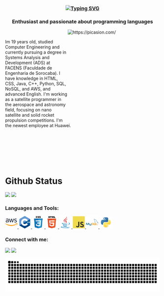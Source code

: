 <h3 align="center"><a href="https://git.io/typing-svg"><img src="https://readme-typing-svg.herokuapp.com?font=Fira+Code&pause=1000&color=1B23F7&random=false&width=435&lines=Hi+%F0%9F%91%8B%2C+I'm+Renan+Zanollo" alt="Typing SVG" /></a></h3>
<h3 align="center">Enthusiast and passionate about programming languages</h3>
<section>
  <div>
            <a href="https://picasion.com/"><img align="right" src="https://i.picasion.com/pic92/426bedb0ee5d852161ef44685c0b6cb3.gif" width="300" height="300" border="0" padding-right= "400px" alt="https://picasion.com/" /></a><br /><a href="https://picasion.com/"> </a>
            
<p align="left">Im 19 years old, studied Computer Engineering and currently pursuing a degree in Systems Analysis and Development (ADS) at FACENS (Faculdade de Engenharia de Sorocaba).
I have knowledge in HTML, CSS, Java, C++, Python, SQL, NoSQL, and AWS, and advanced English.
I'm working as a satellite programmer in the aerospace and astronomy field, focusing on nano satellite and solid rocket propulsion competitions.
I'm the newest employee at Huawei.
  </div>
</section>
<br></br>
<br></br>
<br></br>

<h1> Github Status </h1>  
<div>
  <a href="https://renanzanollo.github.io/"></a>
  <img height="180em" src="https://github-readme-stats.vercel.app/api?username=RenanZanollo&show_icons=true&theme=transparent"/>
  <img height="180em" src="https://github-readme-stats.vercel.app/api/top-langs/?username=RenanZanollo&layout=compact&theme=transparent"/>
</div>

<h3 align="left">Languages and Tools:</h3>
<p align="left"> <a href="https://aws.amazon.com" target="_blank" rel="noreferrer"> <img src="https://raw.githubusercontent.com/devicons/devicon/master/icons/amazonwebservices/amazonwebservices-original-wordmark.svg" alt="aws" width="40" height="40"/> </a> <a href="https://www.w3schools.com/cpp/" target="_blank" rel="noreferrer"> <img src="https://raw.githubusercontent.com/devicons/devicon/master/icons/cplusplus/cplusplus-original.svg" alt="cplusplus" width="40" height="40"/> </a> <a href="https://www.w3schools.com/css/" target="_blank" rel="noreferrer"> <img src="https://raw.githubusercontent.com/devicons/devicon/master/icons/css3/css3-original-wordmark.svg" alt="css3" width="40" height="40"/> </a> <a href="https://www.w3.org/html/" target="_blank" rel="noreferrer"> <img src="https://raw.githubusercontent.com/devicons/devicon/master/icons/html5/html5-original-wordmark.svg" alt="html5" width="40" height="40"/> </a> <a href="https://www.java.com" target="_blank" rel="noreferrer"> <img src="https://raw.githubusercontent.com/devicons/devicon/master/icons/java/java-original.svg" alt="java" width="40" height="40"/> </a> <a href="https://developer.mozilla.org/en-US/docs/Web/JavaScript" target="_blank" rel="noreferrer"> <img src="https://raw.githubusercontent.com/devicons/devicon/master/icons/javascript/javascript-original.svg" alt="javascript" width="40" height="40"/> </a> <a href="https://www.mysql.com/" target="_blank" rel="noreferrer"> <img src="https://raw.githubusercontent.com/devicons/devicon/master/icons/mysql/mysql-original-wordmark.svg" alt="mysql" width="40" height="40"/> </a> <a href="https://www.python.org" target="_blank" rel="noreferrer"> <img src="https://raw.githubusercontent.com/devicons/devicon/master/icons/python/python-original.svg" alt="python" width="40" height="40"/> </a> </p>

<div>
<h3 align="left">Connect with me:</h3>
<p align="left">
<a href="https://www.linkedin.com/in/renan-zanollo/" target="_blank"><img src="https://img.shields.io/badge/-LinkedIn-%230077B5?style-for-the-badge&logo=linkedin&logoColor=#6495ED" target="_blank"></a>
<a href="mailto: renanzamorim008@gmail.com"><img src="https://img.shields.io/badge/-Gmail-%230077B5?style-for-the-badge&logo=gmail&logoColor-#6495ED" target="_blank"></a>
</p>
</div>

<picture>
<source media="(prefers-color-scheme: dark)" srcset="https://raw.githubusercontent.com/RenanZanollo/RenanZanollo/output/github-contribution-grid-snake-dark.svg"> 
<source media="(prefers-color-scheme: light)" srcset="https://raw.githubusercontent.com/RenanZanollo/RenanZanollo/output/github-contribution-grid-snake.svg"> 
<img alt="github contribution grid snake animation" src="https://raw.githubusercontent.com/RenanZanollo/RenanZanollo/output/github-contribution-grid-snake.svg"> 
</picture>
<br><br>
